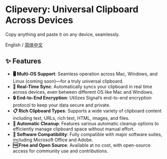 # Clipevery: Universal Clipboard Across Devices

Copy anything and paste it on any device, seamlessly.

English / [简体中文](./README.zh-CN.md)

## ✨ Features

- **🖥️ Multi-OS Support**: Seamless operation across Mac, Windows, and Linux (coming soon)—for a truly universal clipboard.
- **🔄 Real-Time Sync**: Automatically syncs your clipboard in real time across devices, even between different OS like Mac and Windows.
- **🔒 End-to-End Encryption**: Utilizes Signal’s end-to-end encryption protocol to keep your data secure and private.
- **📋 Rich Clipboard Types**: Supports a wide variety of clipboard content including text, URLs, rich text, HTML, images, and files.
- **🧹 Automatic Cleanup**: Features various automatic cleanup options to efficiently manage clipboard space without manual effort.
- **🔌 Software Compatibility**: Fully compatible with major software suites, including Microsoft Office and Adobe.
- **🆓 Free and Open Source**: Available at no cost, with open-source access for community use and contributions.

